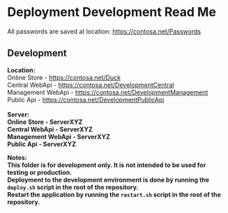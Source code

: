 # Deployment Development Read Me

All passwords are saved at location: https://contosa.net/Passwords

## Development
<b>Location:</b> <br/>
Online Store - https://contosa.net/Duck<br/>
Central WebApi - https://contosa.net/DevelopmentCentral<br/>
Management WebApi - https://contosa.net/DevelopmentManagement<br/>
Public Api - https://contosa.net/DevelopmentPublicApi<br/>
<br/>
<b>Server:<b/></br>
Online Store - ServerXYZ<br/>
Central WebApi - ServerXYZ<br/>
Management WebApi - ServerXYZ<br/>
Public Api - ServerXYZ<br/>

<b>Notes:</b><br/>
This folder is for development only. It is not intended to be used for testing or production.<br/>
Deployment to the development environment is done by running the `deploy.sh` script in the root of the repository.<br/>
Restart the application by running the `restart.sh` script in the root of the repository.<br/>